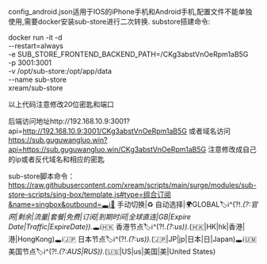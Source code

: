 config_android.json适用于IOS的iPhone手机和Android手机,配置文件不能单独使用,需要docker安装sub-store进行二次转换.
substore搭建命令:

docker run -it -d \
--restart=always \
-e SUB_STORE_FRONTEND_BACKEND_PATH=/CKg3abstVnOeRpm1aB5G \
-p 3001:3001 \
-v /opt/sub-store:/opt/app/data \
--name sub-store \
xream/sub-store

以上代码注意修改20位密匙和端口

后端访问地址http://192.168.10.9:3001?api=http://192.168.10.9:3001/CKg3abstVnOeRpm1aB5G  或者域名访问  https://sub.guguwangluo.win?api=https://sub.guguwangluo.win/CKg3abstVnOeRpm1aB5G
注意修改成自己的ip或者反代域名和相应的密匙

sub-store脚本命令：
https://raw.githubusercontent.com/xream/scripts/main/surge/modules/sub-store-scripts/sing-box/template.js#type=组合订阅&name=singbox&outbound=🕳ℹ️🐸 手动切换|♻️ 自动选择|🌍GLOBAL🏷ℹ️^(?!.*(?:官网|剩余|流量|套餐|免费|订阅|到期时间|全球直连|GB|Expire Date|Traffic|ExpireDate)).*🕳ℹ️🇭🇰 香港节点🏷ℹ️^(?!.*(?:us)).*(🇭🇰|HK|hk|香港|港|HongKong)🕳ℹ️🇯🇵 日本节点🏷ℹ️^(?!.*(?:us)).*(🇯🇵|JP|jp|日本|日|Japan)🕳ℹ️🇺🇲 美国节点🏷ℹ️^(?!.*(?:AUS|RUS)).*(🇺🇸|US|us|美国|美|United States)
